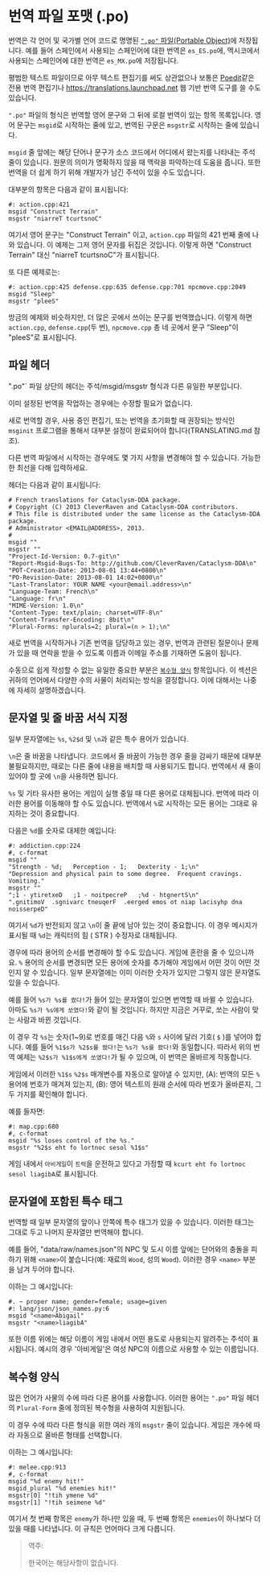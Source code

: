 # 번역 파일 포맷 (.po)

번역은 각 언어 및 국가별 언어 코드로 명명된 [`".po"` 파일(Portable Object)][po]에 저장됩니다. 예를
들어 스페인에서 사용되는 스페인어에 대한 번역은 `es_ES.po`에, 멕시코에서 사용되는 스페인어에 대한
번역은 `es_MX.po`에 저장됩니다.

[po]: https://www.gnu.org/software/gettext/manual/html_node/PO-Files.html

평범한 텍스트 파일이므로 아무 텍스트 편집기를 써도 상관없으나 보통은
[Poedit](https://poedit.net)같은 전용 번역 편집기나 <https://translations.launchpad.net> 웹 기반
번역 도구를 쓸 수도 있습니다.

`".po"` 파일의 형식은 번역할 영어 문구와 그 뒤에 로컬 번역이 있는 항목 목록입니다. 영어 문구는
`msgid`로 시작하는 줄에 있고, 번역된 구문은 `msgstr`로 시작하는 줄에 있습니다.

`msgid` 줄 앞에는 해당 단어나 문구가 소스 코드에서 어디에서 왔는지를 나타내는 주석 줄이 있습니다.
원문의 의미가 명확하지 않을 때 맥락을 파악하는데 도움을 줍니다. 또한 번역을 더 쉽게 하기 위해
개발자가 남긴 주석이 있을 수도 있습니다.

대부분의 항목은 다음과 같이 표시됩니다:

```
#: action.cpp:421
msgid "Construct Terrain"
msgstr "niarreT tcurtsnoC"
```

여기서 영어 문구는 "Construct Terrain" 이고, `action.cpp` 파일의 421 번째 줄에 나와 있습니다. 이
예제는 그저 영어 문자를 뒤집은 것입니다. 이렇게 하면 "Construct Terrain" 대신 "niarreT tcurtsnoC"가
표시됩니다.

또 다른 예제로는:

```
#: action.cpp:425 defense.cpp:635 defense.cpp:701 npcmove.cpp:2049
msgid "Sleep"
msgstr "pleeS"
```

방금의 예제와 비슷하지만, 더 많은 곳에서 쓰이는 문구를 번역했습니다. 이렇게 하면 `action.cpp`,
`defense.cpp`(두 번), `npcmove.cpp` 총 네 곳에서 문구 "Sleep"이 "pleeS"로 표시됩니다.

## 파일 헤더

".po"` 파일 상단의 헤더는 주석/msgid/msgstr 형식과 다른 유일한 부분입니다.

이미 설정된 번역을 작업하는 경우에는 수정할 필요가 없습니다.

새로 번역할 경우, 사용 중인 편집기, 또는 번역을 초기화할 때 권장되는 방식인 `msginit` 프로그램을
통해서 대부분 설정이 완료되어야 합니다(TRANSLATING.md 참조).

다른 번역 파일에서 시작하는 경우에도 몇 가지 사항을 변경해야 할 수 있습니다. 가능한 한 최선을 다해
입력하세요.

헤더는 다음과 같이 표시됩니다:

```
# French translations for Cataclysm-DDA package.
# Copyright (C) 2013 CleverRaven and Cataclysm-DDA contributors.
# This file is distributed under the same license as the Cataclysm-DDA package.
# Administrator <EMAIL@ADDRESS>, 2013.
#
msgid ""
msgstr ""
"Project-Id-Version: 0.7-git\n"
"Report-Msgid-Bugs-To: http://github.com/CleverRaven/Cataclysm-DDA\n"
"POT-Creation-Date: 2013-08-01 13:44+0800\n"
"PO-Revision-Date: 2013-08-01 14:02+0800\n"
"Last-Translator: YOUR NAME <your@email.address>\n"
"Language-Team: French\n"
"Language: fr\n"
"MIME-Version: 1.0\n"
"Content-Type: text/plain; charset=UTF-8\n"
"Content-Transfer-Encoding: 8bit\n"
"Plural-Forms: nplurals=2; plural=(n > 1);\n"
```

새로 번역을 시작하거나 기존 번역을 담당하고 있는 경우, 번역과 관련된 질문이나 문제가 있을 때 연락을
받을 수 있도록 이름과 이메일 주소를 기재하면 도움이 됩니다.

수동으로 쉽게 작성할 수 없는 유일한 중요한 부분은 [`복수형 양식`](#복수형-양식) 항목입니다. 이
섹션은 귀하의 언어에서 다양한 수의 사물이 처리되는 방식을 결정합니다. 이에 대해서는 나중에 자세히
설명하겠습니다.

## 문자열 및 줄 바꿈 서식 지정

일부 문자열에는 `%s`, `%2$d` 및 `\n`과 같은 특수 용어가 있습니다.

`\n`은 줄 바꿈을 나타냅니다. 코드에서 줄 바꿈이 가능한 경우 줄을 감싸기 때문에 대부분 불필요하지만,
때로는 다른 줄에 내용을 배치할 때 사용되기도 합니다. 번역에서 새 줄이 있어야 할 곳에 `\n`을 사용하면
됩니다.

`%s` 및 기타 유사한 용어는 게임이 실행 중일 때 다른 용어로 대체됩니다. 번역에 따라 이러한 용어를
이동해야 할 수도 있습니다. 번역에서 `%`로 시작하는 모든 용어는 그대로 유지하는 것이 중요합니다.

다음은 `%d`를 숫자로 대체한 예입니다:

```
#: addiction.cpp:224
#, c-format
msgid ""
"Strength - %d;   Perception - 1;   Dexterity - 1;\n"
"Depression and physical pain to some degree.  Frequent cravings.  Vomiting."
msgstr ""
";1 - ytiretxeD   ;1 - noitpecreP   ;%d - htgnertS\n"
".gnitimoV  .sgnivarc tneuqerF  .eerged emos ot niap lacisyhp dna noisserpeD"
```

여기서 `%d`가 반전되지 않고 `\n`이 줄 끝에 남아 있는 것이 중요합니다. 이 경우 메시지가 표시될 때
`%d`는 캐릭터의 힘 ( STR ) 수정자로 대체됩니다.

경우에 따라 용어의 순서를 변경해야 할 수도 있습니다. 게임에 혼란을 줄 수 있으니까요. `%` 용어의
순서를 변경되면 모든 용어에 숫자를 추가해야 게임에서 어떤 것이 어떤 것인지 알 수 있습니다. 일부
문자열에는 이미 이러한 숫자가 있지만 그렇지 않은 문자열도 있을 수 있습니다.

예를 들어 `%s가 %s를 쐈다!`가 들어 있는 문자열이 있으면 번역할 때 바뀔 수 있습니다. 아마도
`%s가 %s에게 쏘였다!`와 같이 될 것입니다. 하지만 지금은 거꾸로, 쏘는 사람이 맞는 사람과 바뀐
것입니다.

이 경우 각 `%s`는 숫자(1~9)로 번호를 매긴 다음 `%`와 `s` 사이에 달러 기호( `$` )를 넣어야 합니다.
예를 들어 `%1$s가 %2$s를 쐈다!`는 `%s가 %s를 쐈다!`와 동일합니다. 따라서 위의 번역 예제는
`%2$s가 %1$s에게 쏘였다!`가 될 수 있으며, 이 번역은 올바르게 작동합니다.

게임에서 이러한 `%1$s` `%2$s` 매개변수를 자동으로 알아낼 수 있지만, (A): 번역의 모든 `%` 용어에
번호가 매겨져 있는지, (B): 영어 텍스트의 원래 순서에 따라 번호가 올바른지, 그 두 가지를 확인해야
합니다.

예를 들자면:

```
#: map.cpp:680
#, c-format
msgid "%s loses control of the %s."
msgstr "%2$s eht fo lortnoc sesol %1$s"
```

게임 내에서 `아비게일`이 `트럭`을 운전하고 있다고 가정할 때 `kcurt eht fo lortnoc sesol liagibA`로
표시됩니다.

## 문자열에 포함된 특수 태그

번역할 때 일부 문자열의 앞이나 안쪽에 특수 태그가 있을 수 있습니다. 이러한 태그는 그대로 두고 나머지
문자열만 번역해야 합니다.

예를 들어, "data/raw/names.json"의 NPC 및 도시 이름 앞에는 단어와의 충돌을 피하기 위해 `<name>`이
붙습니다(예: 재료의 `Wood`, 성의 `Wood`). 이러한 경우 `<name>` 부분을 남겨 두어야 합니다.

이하는 그 예시입니다:

```
#. ~ proper name; gender=female; usage=given
#: lang/json/json_names.py:6
msgid "<name>Abigail"
msgstr "<name>liagibA"
```

또한 이름 위에는 해당 이름이 게임 내에서 어떤 용도로 사용되는지 알려주는 주석이 표시됩니다. 예시의
경우 '아비게일'은 여성 NPC의 이름으로 사용할 수 있는 이름입니다.

## 복수형 양식

많은 언어가 사물의 수에 따라 다른 용어를 사용합니다. 이러한 용어는 `".po"` 파일 헤더의 `Plural-Form`
줄에 정의된 복수형을 사용하여 지원됩니다.

이 경우 수에 따라 다른 형식을 위한 여러 개의 `msgstr` 줄이 있습니다. 게임은 개수에 따라 자동으로
올바른 형태를 선택합니다.

이하는 그 예시입니다:

```
#: melee.cpp:913
#, c-format
msgid "%d enemy hit!"
msgid_plural "%d enemies hit!"
msgstr[0] "!tih ymene %d"
msgstr[1] "!tih seimene %d"
```

여기서 첫 번째 항목은 `enemy`가 하나만 있을 때, 두 번째 항목은 `enemies`이 하나보다 더 있을 때를
나타냅니다. 이 규칙은 언어마다 크게 다릅니다.

> 역주:
>
> 한국어는 해당사항이 없습니다.
